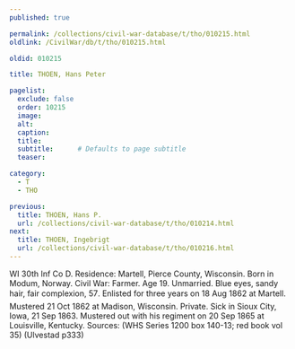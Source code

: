 ```yaml
---
published: true

permalink: /collections/civil-war-database/t/tho/010215.html
oldlink: /CivilWar/db/t/tho/010215.html

oldid: 010215

title: THOEN, Hans Peter

pagelist:
  exclude: false
  order: 10215
  image: 
  alt:
  caption:
  title:
  subtitle:      # Defaults to page subtitle
  teaser:

category: 
  - T 
  - THO

previous:
  title: THOEN, Hans P.
  url: /collections/civil-war-database/t/tho/010214.html  
next:
  title: THOEN, Ingebrigt
  url: /collections/civil-war-database/t/tho/010216.html   
---
```

WI 30th Inf Co D. Residence: Martell, Pierce County, Wisconsin. Born in Modum, Norway. Civil War: Farmer. Age 19. Unmarried. Blue eyes, sandy hair, fair complexion, 5&#146;7&#148;. Enlisted for three years on 18 Aug 1862 at Martell. Mustered 21 Oct 1862 at Madison, Wisconsin. Private. Sick in Sioux City, Iowa, 21 Sep 1863. Mustered out with his regiment on 20 Sep 1865 at Louisville, Kentucky. Sources: (WHS Series 1200 box 140-13; red book vol 35) (Ulvestad p333)